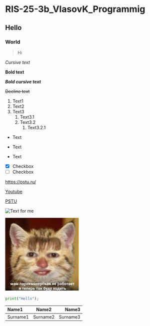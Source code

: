 # RIS-25-3b_VlasovK_Programmig
## Hello
### World
>Hi

*Cursive text*

**Bold text**

***Bold cursive text***

~~Decline text~~

1. Text1
2. Text2
3. Text3
    1. Text3.1
    2. Text3.2
        1. Text3.2.1

* Text
- Text
+ Text

  
- [x] Checkbox
- [ ] Checkbox

<https://pstu.ru/>

[Youtube](https://youtube.com "Text")

[PSTU][pstu]

[pstu]: https://pstu.ru

![Text for me](https://encrypted-tbn0.gstatic.com/images?q=tbn:ANd9GcQI-SaYWlXmVicHWYEEpRgrmFir507tWQk3pA&s)

![Text for me](cat-meme.jpg)

```Python
print("Hello");
```

|Name1|Name2|Name3|
|:-|:---:|--:|
|Surname1|Surname2|Surname3|
